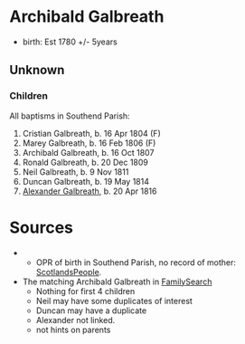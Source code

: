 # Archibald Galbreath

- birth: Est 1780 +/- 5years

## Unknown

###  Children

All baptisms in Southend Parish:

1. Cristian Galbreath, b. 16 Apr 1804 (F)
2. Marey Galbreath, b. 16 Feb 1806 (F)
3. Archibald Galbreath, b. 16 Oct 1807
4. Ronald Galbreath, b. 20 Dec 1809
5. Neil Galbreath, b. 9 Nov 1811
6. Duncan Galbreath, b. 19 May 1814
7. [Alexander Galbreath](galbreath-alexander-1816.md), b. 20 Apr 1816

# Sources

- - OPR of birth in Southend Parish, no record of mother: [ScotlandsPeople](https://www.scotlandspeople.gov.uk/record-results?search_type=people&event=%28B%20OR%20C%20OR%20S%29&record_type%5B0%5D=opr_births&church_type=Old%20Parish%20Registers&dl_cat=church&dl_rec=church-births-baptisms&surname_so=syn&forename_so=starts&from_year=1800&to_year=1825&parent_names=galbreath&parent_names_so=exact&parent_name_two_so=exact&county=ARGYLL&record=Church%20of%20Scotland%20%28old%20parish%20registers%29%20Roman%20Catholic%20Church%20Other%20churches&rd_real_name%5B0%5D=SOUTHEND&rd_display_name%5B0%5D=SOUTHEND_SOUTHEND&rd_label%5B0%5D=SOUTHEND&rd_name%5B0%5D=SOUTHEND&sort=asc&order=Date&field=year). 
- The matching Archibald Galbreath in [FamilySearch](https://www.familysearch.org/tree/person/details/MZKS-H6C)
    - Nothing for first 4 children
    - Neil may have some duplicates of interest
    - Duncan may have a duplicate
    - Alexander not linked.
    - not hints on parents
